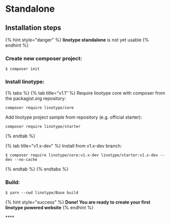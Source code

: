 # Standalone

## Installation steps

{% hint style="danger" %}
**linotype standalone** is not yet usable
{% endhint %}

### Create new composer project:

```
$ composer init
```

### Install linotype:

{% tabs %}
{% tab title="v1.1" %}
Require linotype core with composer from the packagist.org repository:

```
composer require linotype/core
```

Add linotype project sample from repository \(e.g. official starter\):

```text
composer require linotype/starter
```
{% endtab %}

{% tab title="v1.x-dev" %}
Install from v1.x-dev branch:

```
$ composer require linotype/core:v1.x-dev linotype/starter:v1.x-dev --dev --no-cache
```
{% endtab %}
{% endtabs %}

### Build:

```text
$ yarn --cwd linotype/Base build
```



{% hint style="success" %}
**Done! You are ready to create your first linotype powered website**
{% endhint %}

\*\*\*\*

